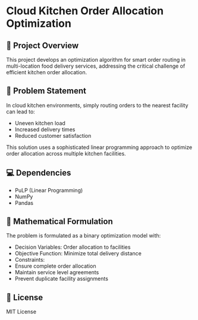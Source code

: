 # Cloud Kitchen Order Allocation Optimization

## 📍 Project Overview

This project develops an optimization algorithm for smart order routing in multi-location food delivery services, addressing the critical challenge of efficient kitchen order allocation.

## 🚨 Problem Statement

In cloud kitchen environments, simply routing orders to the nearest facility can lead to:
- Uneven kitchen load
- Increased delivery times
- Reduced customer satisfaction

This solution uses a sophisticated linear programming approach to optimize order allocation across multiple kitchen facilities.

## 💻 Dependencies

- PuLP (Linear Programming)
- NumPy
- Pandas

## 🧮 Mathematical Formulation

The problem is formulated as a binary optimization model with:
- Decision Variables: Order allocation to facilities
- Objective Function: Minimize total delivery distance
- Constraints: 
 - Ensure complete order allocation
 - Maintain service level agreements
 - Prevent duplicate facility assignments

## 📄 License
MIT License
